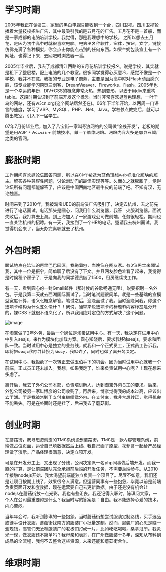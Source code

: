 # 学习时期

2005年我正在读高三，家里的黑白电视只能收到一个台，四川卫视。四川卫视轮播着大量技校招生广告，其中最吸引我的是五月花的广告。五月花不是一首船，而是一家成都的电脑培训学校。我觉得，那是我理想中的学校。
之所以想去五月花，是因为初中高中时就很喜欢电脑。电脑里各种软件，窗体，按钮，文字，链接仿佛充满了各种模拟，你会点击你能点击到的任何东西。如果牛奶包装盒上有一个网址，也得记下来，去网吧时浏览器一番。

2005年毕业后，我去了成都清江西路的五月花培训学校报名，说是学校，其实就是租下了整层楼，配上电脑的几个教室。很多同学觉得心灰意冷，感觉不像是一个学校，我并不在意。我报的专业是电子商务，主要是因为高中时对Flash动画感兴趣，该专业能学习网页三剑客，DreamWeaver、Fireworks、Flash。2005年也是一个幸运的年份，DIV+CSS的概念非常火热，热到变形，以致于用div来重构table。这段时期认识到了前端开发这个概念。当时非常喜欢逛蓝色理想，一叶千鸟的网站，还有w3cn.org(这个网站居然还在)。06年下半年开始，以两周一门语言的速度，学习了ASP、MySQL、PHP、.Net、Java。学校快点教完后，就可以腾出教室，引入下一届学生。

07年7月份毕业后，加入了八宝街一家叫奇浪网络的公司做“全栈开发”，老板的期望是用ASP + Access + 前端技术，做一个单体网站。网站内容大多是郫县豆瓣厂之类的官网。

# 膨胀时期

工作期间喜欢逛论坛回答问题，所以在08年被选为蓝色理想web标准化版块的版主。解答各种兼容性问题，讨论滑动门的最佳实现等等。久而久之就膨胀了，觉得论坛所有问题都能解答了，应该是中国西南地区最牛皮的前端了吧。不知有汉，无论魏晋。

时间来到了2010年，我被淘宝UED的前端侠广告吸引了，决定去杭州，去之前先进行了电话面试。电话那头是圆心，问我用什么浏览器，我答：火服浏览器。面试失败后，我打算去上海。到上海加入了一家游戏公司做前端，任务很轻松。期间也一直关注杭州的招聘。有一天，我接到了一个HR的电话，邀请我去杭州面试。我觉得机会来了，当天办完离职就去了杭州。

# 外包时期

面试地点在滨江的阿里巴巴园区，我拖着包，当晚住在网友家。有3位男士来面试我，其中一位是振宇，简单聊了后没有了下文。并且网友脸色难看了起来，我觉得是时候租个房子了，于是向我的同学德贵借了1500，租房继续找工作。

有一天，看到圆心的一封Gmail邮件（那时候的谷歌畅通无阻），说要招聘一名外包。于是我第二天就去西湖国际面试了。当时笔试题很简单，就是一些基础的盒模型宽度计算，语义化概念解答。笔试之后，渔隐面试了我。当时渔隐问我，你这个选项卡结构为什么这么设计？！我说，通常来说选项卡的标题和内容标签是分开的，裸CSS下就很不语义化了，所以我用绝对定位的方式解决了这个问题。

![image](https://user-images.githubusercontent.com/342509/108873036-c2e40600-7635-11eb-80cd-e326462775d1.png)

在淘宝做了2年外包，最后一个岗位是淘宝试用中心。有一天，我决定在试用中心中引入seajs，来作为模块化加载方案。圆心知晓后，要求我移除seajs，要求和团队一致。当时试用中心是独立的业务线，就我和一个正式员工，正式员工告诉我，即将把seajs移除并替换为kissy，我默许了，同时也做了离开的决定。

在试用中心，我拒绝了一次转正去做玉伯手下的机会。因为当时试用中心就我一个前端，正式员工还未加入。我想，如果我走了，谁来负责试用中心呢？！现在想来多虑了。

离开后，我去了外包公司本部，负责培训新人，达到淘宝外包员工的要求。后来，外包公司被另一家叫博彦的公司收购了，再后来，博彦觉得我的成本过高，应该出去干活。于是我被派到了支付宝继续做外包。在支付宝，我非常想转正，觉得机会不能丢失。可是在终面时还是挂了，后来我去了蘑菇街。

# 创业时期

在蘑菇街，我寻思把淘宝的TMS系统搬到蘑菇街。TMS是一款内容管理系统，前端做占位页面，运营自己填数据然后上线。我自己画了原型，找菲哥一起给产品经理做了演示。产品经理很满意，决定立项开发。

可是在开发分工上，又出现了分歧，公司决定派一名php同事做后端开发。而我一直的打算，是让前端团队完全承担前后端的开发任务，不需要后端参与。从2010年接触nodejs开始，我太渴望前端能独立负责一个项目了。尽管不如意，我们还是让项目按期上线了，效果很令人满意。但运营同事有一些抱怨，毕竟以前是前端负责页面开发和套数据，现在运营要自己去更新数据。由于还是没有机会让nodejs在蘑菇街放一点光彩，我也有些沮丧。我还记得入职时，陈琪问大家，一个人在公司最重要的是什么？我当时写的答案是：自由。我不能选择心爱的技术，内心苦闷。

当年年会时，我听到陈琪的一些抱怨。当时蘑菇街想尝试服装定制路线，买手选品或徒手设计衣服，蘑菇街找南方的服装厂小批量定制。然而，服装厂的心思是赚一些现钱，高管们无法和服装厂的老板们打成一片，比如吃吃喝喝，桑拿浴所。我灵光一现，做衣服还不简单吗？我母亲和表哥，在广州做服装十多年，深知从布料到成品的全流程，我何不去整合这些资源，未来还能和蘑菇街合作。

# 维艰时期



